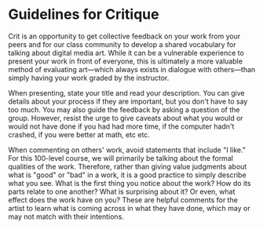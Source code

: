# Guidelines for Critique

Crit is an opportunity to get collective feedback on your work from your peers and for our class community to develop a shared vocabulary for talking about digital media art. While it can be a vulnerable experience to present your work in front of everyone, this is ultimately a more valuable method of evaluating art—which always exists in dialogue with others—than simply having your work graded by the instructor.

When presenting, state your title and read your description. You can give details about your process if they are important, but you don't have to say too much. You may also guide the feedback by asking a question of the group. However, resist the urge to give caveats about what you would or would not have done if you had had more time, if the computer hadn't crashed, if you were better at math, etc etc.

When commenting on others' work, avoid statements that include "I like." For this 100-level course, we will primarily be talking about the formal qualities of the work. Therefore, rather than giving value judgments about what is "good" or "bad" in a work, it is a good practice to simply describe what you see. What is the first thing you notice about the work? How do its parts relate to one another? What is surprising about it? Or even, what effect does the work have on you? These are helpful comments for the artist to learn what is coming across in what they have done, which may or may not match with their intentions.
